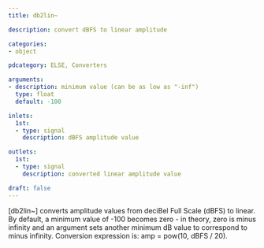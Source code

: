 ```yaml
---
title: db2lin~

description: convert dBFS to linear amplitude

categories:
- object

pdcategory: ELSE, Converters

arguments:
- description: minimum value (can be as low as "-inf")
  type: float
  default: -100

inlets:
  1st:
  - type: signal
    description: dBFS amplitude value

outlets:
  1st:
  - type: signal
    description: converted linear amplitude value

draft: false
---
```


[db2lin~] converts amplitude values from deciBel Full Scale (dBFS) to linear. By default, a minimum value of -100 becomes zero - in theory, zero is minus infinity and an argument sets another minimum dB value to correspond to minus infinity. Conversion expression is: amp = pow(10, dBFS / 20).

